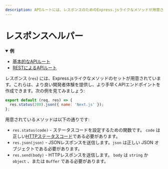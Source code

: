 ```yaml
---
description: APIルートには、レスポンスのためのExpress.jsライクなメソッドが用意されており、新しいAPIエンドポイントの作成に役立ちます。どのように動作するか学んでいきましょう。
---
```


# レスポンスヘルパー

<details open>
  <summary><b>例</b></summary>
  <ul>
    <li><a href="https://github.com/zeit/next.js/tree/canary/examples/api-routes">基本的なAPIルート</a></li>
    <li><a href="https://github.com/zeit/next.js/tree/canary/examples/api-routes-rest">RESTによるAPIルート</a></li>
  </ul>
</details>

レスポンス (`res`) には、Express.jsライクなメソッドのセットが用意されています。これらは、より良い開発者体験を提供し、より手早くAPIエンドポイントを作成できます。次の例を見てみましょう:

```js
export default (req, res) => {
  res.status(200).json({ name: 'Next.js' });
};
```

用意されているメソッドは以下の通りです:

- `res.status(code)` -  ステータスコードを設定するための関数です。 `code` は正しい[HTTPステータスコード](https://ja.wikipedia.org/wiki/HTTP%E3%82%B9%E3%83%86%E3%83%BC%E3%82%BF%E3%82%B9%E3%82%B3%E3%83%BC%E3%83%89)である必要があります。
- `res.json(json)` - JSONレスポンスを送信します。`json` は正しい JSON オブジェクトである必要があります。
- `res.send(body)` - HTTPレスポンスを送信します。 `body` は `string` か `object` 、または `Buffer` である必要があります。
